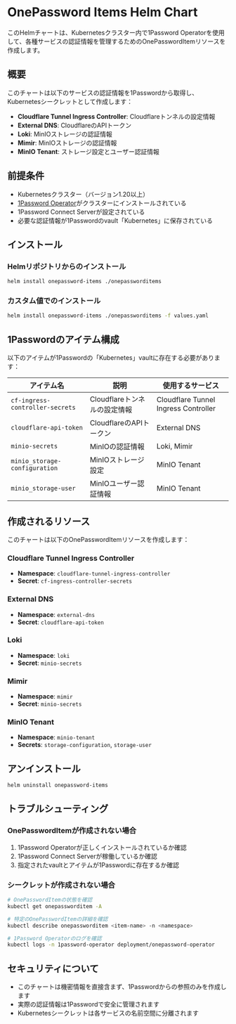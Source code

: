 # OnePassword Items Helm Chart

このHelmチャートは、Kubernetesクラスター内で1Password Operatorを使用して、各種サービスの認証情報を管理するためのOnePasswordItemリソースを作成します。

## 概要

このチャートは以下のサービスの認証情報を1Passwordから取得し、Kubernetesシークレットとして作成します：

- **Cloudflare Tunnel Ingress Controller**: Cloudflareトンネルの設定情報
- **External DNS**: CloudflareのAPIトークン
- **Loki**: MinIOストレージの認証情報
- **Mimir**: MinIOストレージの認証情報
- **MinIO Tenant**: ストレージ設定とユーザー認証情報

## 前提条件

- Kubernetesクラスター（バージョン1.20以上）
- [1Password Operator](https://github.com/1Password/onepassword-operator)がクラスターにインストールされている
- 1Password Connect Serverが設定されている
- 必要な認証情報が1Passwordのvault「Kubernetes」に保存されている

## インストール

### Helmリポジトリからのインストール

```bash
helm install onepassword-items ./onepassworditems
```

### カスタム値でのインストール

```bash
helm install onepassword-items ./onepassworditems -f values.yaml
```

## 1Passwordのアイテム構成

以下のアイテムが1Passwordの「Kubernetes」vaultに存在する必要があります：

| アイテム名 | 説明 | 使用するサービス |
|-----------|------|-----------------|
| `cf-ingress-controller-secrets` | Cloudflareトンネルの設定情報 | Cloudflare Tunnel Ingress Controller |
| `cloudflare-api-token` | CloudflareのAPIトークン | External DNS |
| `minio-secrets` | MinIOの認証情報 | Loki, Mimir |
| `minio_storage-configuration` | MinIOストレージ設定 | MinIO Tenant |
| `minio_storage-user` | MinIOユーザー認証情報 | MinIO Tenant |

## 作成されるリソース

このチャートは以下のOnePasswordItemリソースを作成します：

### Cloudflare Tunnel Ingress Controller
- **Namespace**: `cloudflare-tunnel-ingress-controller`
- **Secret**: `cf-ingress-controller-secrets`

### External DNS
- **Namespace**: `external-dns`
- **Secret**: `cloudflare-api-token`

### Loki
- **Namespace**: `loki`
- **Secret**: `minio-secrets`

### Mimir
- **Namespace**: `mimir`
- **Secret**: `minio-secrets`

### MinIO Tenant
- **Namespace**: `minio-tenant`
- **Secrets**: `storage-configuration`, `storage-user`

## アンインストール

```bash
helm uninstall onepassword-items
```

## トラブルシューティング

### OnePasswordItemが作成されない場合

1. 1Password Operatorが正しくインストールされているか確認
2. 1Password Connect Serverが稼働しているか確認
3. 指定されたvaultとアイテムが1Passwordに存在するか確認

### シークレットが作成されない場合

```bash
# OnePasswordItemの状態を確認
kubectl get onepassworditem -A

# 特定のOnePasswordItemの詳細を確認
kubectl describe onepassworditem <item-name> -n <namespace>

# 1Password Operatorのログを確認
kubectl logs -n 1password-operator deployment/onepassword-operator
```

## セキュリティについて

- このチャートは機密情報を直接含まず、1Passwordからの参照のみを作成します
- 実際の認証情報は1Passwordで安全に管理されます
- Kubernetesシークレットは各サービスの名前空間に分離されます
